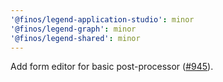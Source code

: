 ```yaml
---
'@finos/legend-application-studio': minor
'@finos/legend-graph': minor
'@finos/legend-shared': minor
---
```


Add form editor for basic post-processor ([#945](https://github.com/finos/legend-studio/issues/945)).
